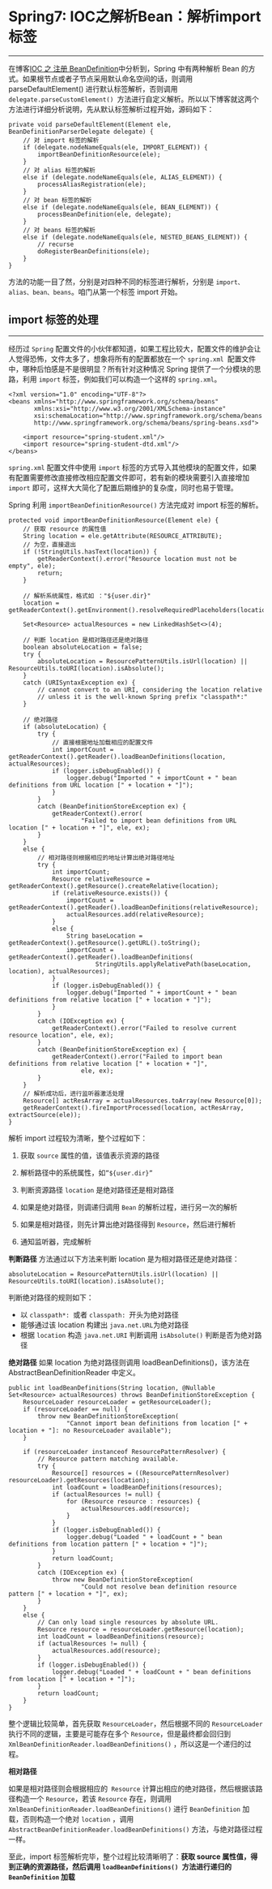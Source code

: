 # Spring7: IOC之解析Bean：解析import标签
---
在博客[IOC 之 注册 BeanDefinition](spring5-ioc4-beandefinition.md)中分析到，Spring 中有两种解析 Bean 的方式。如果根节点或者子节点采用默认命名空间的话，则调用 parseDefaultElement() 进行默认标签解析，否则调用 `delegate.parseCustomElement() `方法进行自定义解析。所以以下博客就这两个方法进行详细分析说明，先从默认标签解析过程开始，源码如下：
```
private void parseDefaultElement(Element ele, BeanDefinitionParserDelegate delegate) {
    // 对 import 标签的解析
    if (delegate.nodeNameEquals(ele, IMPORT_ELEMENT)) {
        importBeanDefinitionResource(ele);
    }
    // 对 alias 标签的解析
    else if (delegate.nodeNameEquals(ele, ALIAS_ELEMENT)) {
        processAliasRegistration(ele);
    }
    // 对 bean 标签的解析
    else if (delegate.nodeNameEquals(ele, BEAN_ELEMENT)) {
        processBeanDefinition(ele, delegate);
    }
    // 对 beans 标签的解析
    else if (delegate.nodeNameEquals(ele, NESTED_BEANS_ELEMENT)) {
        // recurse
        doRegisterBeanDefinitions(ele);
    }
}
```

方法的功能一目了然，分别是对四种不同的标签进行解析，分别是 `import、alias、bean、beans`。咱门从第一个标签 import 开始。

## import 标签的处理
---
经历过 `Spring` 配置文件的小伙伴都知道，如果工程比较大，配置文件的维护会让人觉得恐怖，文件太多了，想象将所有的配置都放在一个 `spring.xml `配置文件中，哪种后怕感是不是很明显？所有针对这种情况 Spring 提供了一个分模块的思路，利用 `import` 标签，例如我们可以构造一个这样的 `spring.xml`。
```
<?xml version="1.0" encoding="UTF-8"?>
<beans xmlns="http://www.springframework.org/schema/beans"
       xmlns:xsi="http://www.w3.org/2001/XMLSchema-instance"
       xsi:schemaLocation="http://www.springframework.org/schema/beans
       http://www.springframework.org/schema/beans/spring-beans.xsd">

    <import resource="spring-student.xml"/>
    <import resource="spring-student-dtd.xml"/>
</beans>
```

`spring.xml` 配置文件中使用 `import` 标签的方式导入其他模块的配置文件，如果有配置需要修改直接修改相应配置文件即可，若有新的模块需要引入直接增加 `import` 即可，这样大大简化了配置后期维护的复杂度，同时也易于管理。

Spring 利用 `importBeanDefinitionResource()` 方法完成对 import 标签的解析。

```
protected void importBeanDefinitionResource(Element ele) {
    // 获取 resource 的属性值 
    String location = ele.getAttribute(RESOURCE_ATTRIBUTE);
    // 为空，直接退出
    if (!StringUtils.hasText(location)) {
        getReaderContext().error("Resource location must not be empty", ele);
        return;
    }

    // 解析系统属性，格式如 ："${user.dir}"
    location = getReaderContext().getEnvironment().resolveRequiredPlaceholders(location);

    Set<Resource> actualResources = new LinkedHashSet<>(4);

    // 判断 location 是相对路径还是绝对路径
    boolean absoluteLocation = false;
    try {
        absoluteLocation = ResourcePatternUtils.isUrl(location) || ResourceUtils.toURI(location).isAbsolute();
    }
    catch (URISyntaxException ex) {
        // cannot convert to an URI, considering the location relative
        // unless it is the well-known Spring prefix "classpath*:"
    }

    // 绝对路径
    if (absoluteLocation) {
        try {
            // 直接根据地址加载相应的配置文件
            int importCount = getReaderContext().getReader().loadBeanDefinitions(location, actualResources);
            if (logger.isDebugEnabled()) {
                logger.debug("Imported " + importCount + " bean definitions from URL location [" + location + "]");
            }
        }
        catch (BeanDefinitionStoreException ex) {
            getReaderContext().error(
                    "Failed to import bean definitions from URL location [" + location + "]", ele, ex);
        }
    }
    else {
        // 相对路径则根据相应的地址计算出绝对路径地址
        try {
            int importCount;
            Resource relativeResource = getReaderContext().getResource().createRelative(location);
            if (relativeResource.exists()) {
                importCount = getReaderContext().getReader().loadBeanDefinitions(relativeResource);
                actualResources.add(relativeResource);
            }
            else {
                String baseLocation = getReaderContext().getResource().getURL().toString();
                importCount = getReaderContext().getReader().loadBeanDefinitions(
                        StringUtils.applyRelativePath(baseLocation, location), actualResources);
            }
            if (logger.isDebugEnabled()) {
                logger.debug("Imported " + importCount + " bean definitions from relative location [" + location + "]");
            }
        }
        catch (IOException ex) {
            getReaderContext().error("Failed to resolve current resource location", ele, ex);
        }
        catch (BeanDefinitionStoreException ex) {
            getReaderContext().error("Failed to import bean definitions from relative location [" + location + "]",
                    ele, ex);
        }
    }
    // 解析成功后，进行监听器激活处理
    Resource[] actResArray = actualResources.toArray(new Resource[0]);
    getReaderContext().fireImportProcessed(location, actResArray, extractSource(ele));
}
```

解析 import 过程较为清晰，整个过程如下：
1. 获取 `source` 属性的值，该值表示资源的路径

2. 解析路径中的系统属性，如`”${user.dir}”`

3. 判断资源路径 `location` 是绝对路径还是相对路径

4. 如果是绝对路径，则调递归调用 `Bean` 的解析过程，进行另一次的解析

5. 如果是相对路径，则先计算出绝对路径得到 `Resource`，然后进行解析

6. 通知监听器，完成解析

**判断路径**
方法通过以下方法来判断 location 是为相对路径还是绝对路径：
```
absoluteLocation = ResourcePatternUtils.isUrl(location) || ResourceUtils.toURI(location).isAbsolute();
```
判断绝对路径的规则如下：
+ 以 `classpath*: `或者 `classpath: `开头为绝对路径
+ 能够通过该 location 构建出 `java.net.URL`为绝对路径
+ 根据 `location` 构造 `java.net.URI` 判断调用 `isAbsolute()` 判断是否为绝对路径

**绝对路径**
如果 location 为绝对路径则调用 loadBeanDefinitions()，该方法在 AbstractBeanDefinitionReader 中定义。
```
public int loadBeanDefinitions(String location, @Nullable Set<Resource> actualResources) throws BeanDefinitionStoreException {
    ResourceLoader resourceLoader = getResourceLoader();
    if (resourceLoader == null) {
        throw new BeanDefinitionStoreException(
                "Cannot import bean definitions from location [" + location + "]: no ResourceLoader available");
    }

    if (resourceLoader instanceof ResourcePatternResolver) {
        // Resource pattern matching available.
        try {
            Resource[] resources = ((ResourcePatternResolver) resourceLoader).getResources(location);
            int loadCount = loadBeanDefinitions(resources);
            if (actualResources != null) {
                for (Resource resource : resources) {
                    actualResources.add(resource);
                }
            }
            if (logger.isDebugEnabled()) {
                logger.debug("Loaded " + loadCount + " bean definitions from location pattern [" + location + "]");
            }
            return loadCount;
        }
        catch (IOException ex) {
            throw new BeanDefinitionStoreException(
                    "Could not resolve bean definition resource pattern [" + location + "]", ex);
        }
    }
    else {
        // Can only load single resources by absolute URL.
        Resource resource = resourceLoader.getResource(location);
        int loadCount = loadBeanDefinitions(resource);
        if (actualResources != null) {
            actualResources.add(resource);
        }
        if (logger.isDebugEnabled()) {
            logger.debug("Loaded " + loadCount + " bean definitions from location [" + location + "]");
        }
        return loadCount;
    }
}
```

整个逻辑比较简单，首先获取 `ResourceLoader`，然后根据不同的 `ResourceLoader` 执行不同的逻辑，主要是可能存在多个 `Resource`，但是最终都会回归到 `XmlBeanDefinitionReader.loadBeanDefinitions()` ，所以这是一个递归的过程。

**相对路径**

如果是相对路径则会根据相应的` Resource` 计算出相应的绝对路径，然后根据该路径构造一个 `Resource`，若该 `Resource` 存在，则调用 `XmlBeanDefinitionReader.loadBeanDefinitions()` 进行 `BeanDefinition` 加载，否则构造一个绝对 `location` ，调用` AbstractBeanDefinitionReader.loadBeanDefinitions()` 方法，与绝对路径过程一样。

至此，import 标签解析完毕，整个过程比较清晰明了：**获取 source 属性值，得到正确的资源路径，然后调用 `loadBeanDefinitions() `方法进行递归的 `BeanDefinition` 加载**
